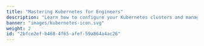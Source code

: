 ```yaml
---
title: "Mastering Kubernetes for Engineers"
description: "Learn how to configure your Kubernetes clusters and manage the lifecycle of your workloads"
banner: "images/kubernetes-icon.svg"
weight: 2
id: "2bfce2ef-b468-4f65-afef-59a864a4ac26"
---
```


<!--
  This file is only used to render the courses list within a learning path.
  Check the Learn-Layer5 folder under src/sections/, src/templates for more understanding of how the data is used
-->

